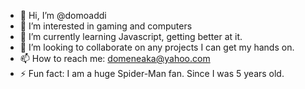 - 👋 Hi, I’m @domoaddi
- 👀 I’m interested in gaming and computers
- 🌱 I’m currently learning Javascript, getting better at it.
- 💞️ I’m looking to collaborate on any projects I can get my hands on.
- 📫 How to reach me: domeneaka@yahoo.com
- ⚡ Fun fact: I am a huge Spider-Man fan. Since I was 5 years old. 

<!---
domoaddi/domoaddi is a ✨ special ✨ repository because its `README.md` (this file) appears on your GitHub profile.
You can click the Preview link to take a look at your changes.
--->
